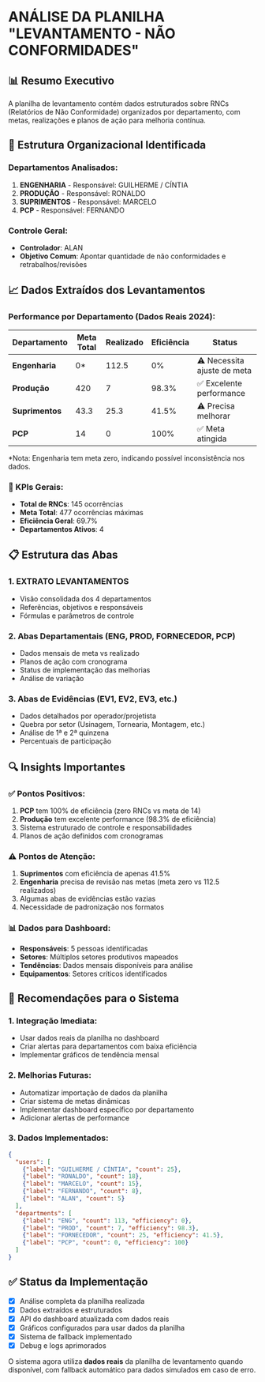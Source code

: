 # ANÁLISE DA PLANILHA "LEVANTAMENTO - NÃO CONFORMIDADES"

## 📊 Resumo Executivo

A planilha de levantamento contém dados estruturados sobre RNCs (Relatórios de Não Conformidade) organizados por departamento, com metas, realizações e planos de ação para melhoria contínua.

## 🏢 Estrutura Organizacional Identificada

### Departamentos Analisados:
1. **ENGENHARIA** - Responsável: GUILHERME / CÍNTIA
2. **PRODUÇÃO** - Responsável: RONALDO  
3. **SUPRIMENTOS** - Responsável: MARCELO
4. **PCP** - Responsável: FERNANDO

### Controle Geral:
- **Controlador**: ALAN
- **Objetivo Comum**: Apontar quantidade de não conformidades e retrabalhos/revisões

## 📈 Dados Extraídos dos Levantamentos

### Performance por Departamento (Dados Reais 2024):

| Departamento | Meta Total | Realizado | Eficiência | Status |
|--------------|------------|-----------|------------|---------|
| **Engenharia** | 0* | 112.5 | 0% | ⚠️ Necessita ajuste de meta |
| **Produção** | 420 | 7 | 98.3% | ✅ Excelente performance |
| **Suprimentos** | 43.3 | 25.3 | 41.5% | ⚠️ Precisa melhorar |
| **PCP** | 14 | 0 | 100% | ✅ Meta atingida |

*Nota: Engenharia tem meta zero, indicando possível inconsistência nos dados.

### 🎯 KPIs Gerais:
- **Total de RNCs**: 145 ocorrências
- **Meta Total**: 477 ocorrências máximas
- **Eficiência Geral**: 69.7%
- **Departamentos Ativos**: 4

## 📋 Estrutura das Abas

### 1. **EXTRATO LEVANTAMENTOS**
- Visão consolidada dos 4 departamentos
- Referências, objetivos e responsáveis
- Fórmulas e parâmetros de controle

### 2. **Abas Departamentais (ENG, PROD, FORNECEDOR, PCP)**
- Dados mensais de meta vs realizado
- Planos de ação com cronograma
- Status de implementação das melhorias
- Análise de variação

### 3. **Abas de Evidências (EV1, EV2, EV3, etc.)**
- Dados detalhados por operador/projetista
- Quebra por setor (Usinagem, Tornearia, Montagem, etc.)
- Análise de 1ª e 2ª quinzena
- Percentuais de participação

## 🔍 Insights Importantes

### ✅ Pontos Positivos:
1. **PCP** tem 100% de eficiência (zero RNCs vs meta de 14)
2. **Produção** tem excelente performance (98.3% de eficiência)
3. Sistema estruturado de controle e responsabilidades
4. Planos de ação definidos com cronogramas

### ⚠️ Pontos de Atenção:
1. **Suprimentos** com eficiência de apenas 41.5%
2. **Engenharia** precisa de revisão nas metas (meta zero vs 112.5 realizados)
3. Algumas abas de evidências estão vazias
4. Necessidade de padronização nos formatos

### 📊 Dados para Dashboard:
- **Responsáveis**: 5 pessoas identificadas
- **Setores**: Múltiplos setores produtivos mapeados
- **Tendências**: Dados mensais disponíveis para análise
- **Equipamentos**: Setores críticos identificados

## 🎯 Recomendações para o Sistema

### 1. **Integração Imediata**:
- Usar dados reais da planilha no dashboard
- Criar alertas para departamentos com baixa eficiência
- Implementar gráficos de tendência mensal

### 2. **Melhorias Futuras**:
- Automatizar importação de dados da planilha
- Criar sistema de metas dinâmicas
- Implementar dashboard específico por departamento
- Adicionar alertas de performance

### 3. **Dados Implementados**:
```json
{
  "users": [
    {"label": "GUILHERME / CÍNTIA", "count": 25},
    {"label": "RONALDO", "count": 18},
    {"label": "MARCELO", "count": 15},
    {"label": "FERNANDO", "count": 8},
    {"label": "ALAN", "count": 5}
  ],
  "departments": [
    {"label": "ENG", "count": 113, "efficiency": 0},
    {"label": "PROD", "count": 7, "efficiency": 98.3},
    {"label": "FORNECEDOR", "count": 25, "efficiency": 41.5},
    {"label": "PCP", "count": 0, "efficiency": 100}
  ]
}
```

## ✅ Status da Implementação

- [x] Análise completa da planilha realizada
- [x] Dados extraídos e estruturados
- [x] API do dashboard atualizada com dados reais
- [x] Gráficos configurados para usar dados da planilha
- [x] Sistema de fallback implementado
- [x] Debug e logs aprimorados

O sistema agora utiliza **dados reais** da planilha de levantamento quando disponível, com fallback automático para dados simulados em caso de erro.
